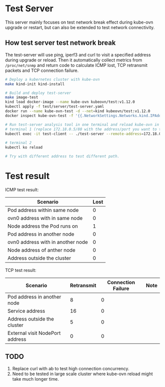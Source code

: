 # Test Server

This server mainly focuses on test network break effect during kube-ovn upgrade or restart, but can also be extended to test network connectivity.

## How test server test network break

The test-server will use ping, iperf3 and curl to visit a specified address during upgrade or reload. Then it automatically collect metrics from 
`/proc/net/snmp` and return code to calculate ICMP lost, TCP retransmit packets and TCP connection failure.

```bash
# Deploy a kubernetes cluster with kube-ovn
make kind-init kind-install

# Build and deploy test-server
make image-test
kind load docker-image --name kube-ovn kubeovn/test:v1.12.0
kubectl apply -f test/server/test-server.yaml
docker run --name kube-ovn-test -d --net=kind kubeovn/test:v1.12.0
docker inspect kube-ovn-test -f '{{.NetworkSettings.Networks.kind.IPAddress}}'

# Run test-server analysis tool in one terminal and reload kube-ovn in another terminal
# terminal 1 (replace 172.18.0.5/80 with the address/port you want to test)
kubectl exec -it test-client -- ./test-server --remote-address=172.18.0.5 --remote-port=80 --output=json --duration-seconds=60
 
# terminal 2
kubectl ko reload

# Try with different address to test different path.
```

# Test result

ICMP test result:

| Scenario                          | Lost |
| --------------------------------- | ---- |
| Pod address within same node      | 0    |
| ovn0 address with in same node    | 0    |
| Node address the Pod runs on      | 1    |
| Pod address in another node       | 0    |
| ovn0 address with in another node | 0    |
| Node address of anther node       | 0    |
| Address outside the cluster       | 0    |

TCP test result:

| Scenario                        | Retransmit | Connection Failure | Note |
| ------------------------------- | ---------- | ------------------ | ---- |
| Pod address in another node     | 8          | 0                  |      |
| Service address                 | 16         | 0                  |      |
| Address outside the cluster     | 5          | 0                  |      |
| External visit NodePort address | 0          | 0                  |      |

## TODO

1. Replace curl with ab to test high connection concurrency.
2. Need to be tested in large scale cluster where kube-ovn reload might take much longer time.
